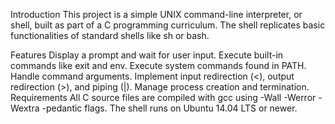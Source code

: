 Introduction
This project is a simple UNIX command-line interpreter, or shell, built as part of a C programming curriculum. The shell replicates basic functionalities of standard shells like sh or bash.

Features
Display a prompt and wait for user input.
Execute built-in commands like exit and env.
Execute system commands found in PATH.
Handle command arguments.
Implement input redirection (<), output redirection (>), and piping (|).
Manage process creation and termination.
Requirements
All C source files are compiled with gcc using -Wall -Werror -Wextra -pedantic flags.
The shell runs on Ubuntu 14.04 LTS or newer.
